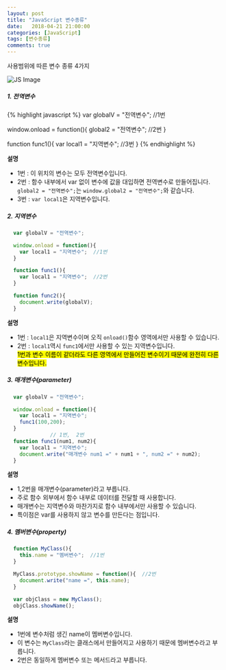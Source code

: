 ```yaml
---
layout: post
title: "JavaScript 변수종류"
date:   2018-04-21 21:00:00
categories: [JavaScript]
tags: [변수종류]
comments: true
---
```

사용범위에 따른 변수 종류 4가지  
<!--more-->  
  
![JS Image](https://cdn-images-1.medium.com/max/1000/1*H-25KB7EbSHjv70HXrdl6w.png)
  
##### 1. 전역변수
{% highlight javascript %}
  var globalV = "전역변수";  //1번

  window.onload = function(){
    global2 = "전역변수";  //2번
  }

  function func1(){
    var local1 = "지역변수";  //3번
  }
{% endhighlight %}

**설명**  
- 1번 : 이 위치의 변수는 모두 전역변수입니다.  
- 2번 : 함수 내부에서 var 없이 변수에 값을 대입하면 전역변수로 만들어집니다.  
`global2 = "전역변수";`는 `window.global2 = "전역변수";`와 같습니다.  
- 3번 : `var local1`은 지역변수입니다.  
  
##### 2. 지역변수
```javascript
  var globalV = "전역변수";  

  window.onload = function(){
    var local1 = "지역변수";  //1번
  }

  function func1(){
    var local1 = "지역변수";  //2번
  }

  function func2(){
    document.write(globalV);
  }
```
**설명**  
- 1번 : `local1`은 지역변수이며 오직 `onload()`함수 영역에서만 사용할 수 있습니다.  
- 2번 : `local1`역시 `func1`에서만 사용할 수 있는 지역변수입니다.  
    <mark>1번과 변수 이름이 같더라도 다른 영역에서 만들어진 변수이기 때문에 완전히 다른 변수입니다.</mark>  
  
##### 3. 매개변수(parameter)  
```javascript
  var globalV = "전역변수";

  window.onload = function(){
    var local1 = "지역변수";
    func1(100,200);
  }
              // 1번,  2번
  function func1(num1, num2){
    var local1 = "지역변수";
    document.write("매개변수 num1 =" + num1 + ", num2 =" + num2);
  }
```
**설명**  
- 1,2번을 매개변수(parameter)라고 부릅니다.  
- 주로 함수 외부에서 함수 내부로 데이터를 전달할 때 사용합니다.  
- 매개변수는 지역변수와 마찬가지로 함수 내부에서만 사용할 수 있습니다.  
- 특이점은 var를 사용하지 않고 변수를 만든다는 점입니다.  

##### 4. 멤버변수(property)  
```javascript
  function MyClass(){
    this.name = "멤버변수";  //1번
  }

  MyClass.prototype.showName = function(){  //2번
    document.write("name =", this.name);
  }

  var objClass = new MyClass();
  objClass.showName();
```
**설명**  
- 1번에 변수처럼 생긴 name이 멤버변수입니다.  
- 이 변수는 `MyClass`라는 클래스에서 만들어지고 사용하기 때문에 멤버변수라고 부릅니다.  
- 2번은 동일하게 멤버변수 또는 메서드라고 부릅니다.  